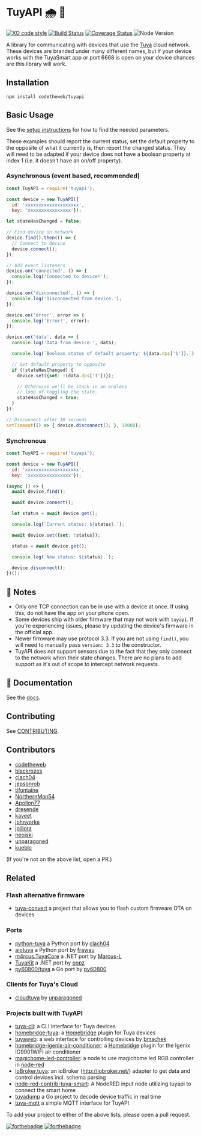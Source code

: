 # TuyAPI 🌧 🔌

[![XO code style](https://img.shields.io/badge/code_style-XO-5ed9c7.svg)](https://github.com/sindresorhus/xo)
[![Build Status](https://travis-ci.org/codetheweb/tuyapi.svg?branch=master)](https://travis-ci.org/codetheweb/tuyapi)
[![Coverage Status](https://coveralls.io/repos/github/codetheweb/tuyapi/badge.svg?branch=master)](https://coveralls.io/github/codetheweb/tuyapi?branch=master)
![Node Version](https://img.shields.io/badge/node-%3E=8-blue.svg)

A library for communicating with devices that use the [Tuya](http://tuya.com) cloud network. These devices are branded under many different names, but if your device works with the TuyaSmart app or port 6668 is open on your device chances are this library will work.

## Installation

  `npm install codetheweb/tuyapi`

## Basic Usage

See the [setup instructions](docs/SETUP.md) for how to find the needed parameters.

These examples should report the current status, set the default property to the opposite of what it currently is, then report the changed status.
They will need to be adapted if your device does not have a boolean property at index 1 (i.e. it doesn't have an on/off property).

### Asynchronous (event based, recommended)
```javascript
const TuyAPI = require('tuyapi');

const device = new TuyAPI({
  id: 'xxxxxxxxxxxxxxxxxxxx',
  key: 'xxxxxxxxxxxxxxxx'});

let stateHasChanged = false;

// Find device on network
device.find().then(() => {
  // Connect to device
  device.connect();
});

// Add event listeners
device.on('connected', () => {
  console.log('Connected to device!');
});

device.on('disconnected', () => {
  console.log('Disconnected from device.');
});

device.on('error', error => {
  console.log('Error!', error);
});

device.on('data', data => {
  console.log('Data from device:', data);

  console.log(`Boolean status of default property: ${data.dps['1']}.`);

  // Set default property to opposite
  if (!stateHasChanged) {
    device.set({set: !(data.dps['1'])});

    // Otherwise we'll be stuck in an endless
    // loop of toggling the state.
    stateHasChanged = true;
  }
});

// Disconnect after 10 seconds
setTimeout(() => { device.disconnect(); }, 10000);
```

### Synchronous
```javascript
const TuyAPI = require('tuyapi');

const device = new TuyAPI({
  id: 'xxxxxxxxxxxxxxxxxxxx',
  key: 'xxxxxxxxxxxxxxxx'});

(async () => {
  await device.find();

  await device.connect();

  let status = await device.get();

  console.log(`Current status: ${status}.`);

  await device.set({set: !status});

  status = await device.get();

  console.log(`New status: ${status}.`);

  device.disconnect();
})();
```


## 📝 Notes
- Only one TCP connection can be in use with a device at once. If using this, do not have the app on your phone open.
- Some devices ship with older firmware that may not work with `tuyapi`.  If you're experiencing issues, please try updating the device's firmware in the official app.
- Newer firmware may use protocol 3.3. If you are not using `find()`, you will need to manually pass `version: 3.3` to the constructor.
- TuyAPI does not support sensors due to the fact that they only connect to the network when their state changes. There are no plans to add support as it's out of scope to intercept network requests.


## 📓 Documentation

See the [docs](https://codetheweb.github.io/tuyapi/index.html).

## Contributing

See [CONTRIBUTING](https://github.com/codetheweb/tuyapi/blob/master/CONTRIBUTING.md).

## Contributors

- [codetheweb](https://github.com/codetheweb)
- [blackrozes](https://github.com/blackrozes)
- [clach04](https://github.com/clach04)
- [jepsonrob](https://github.com/jepsonrob)
- [tjfontaine](https://github.com/tjfontaine)
- [NorthernMan54](https://github.com/NorthernMan54)
- [Apollon77](https://github.com/Apollon77)
- [dresende](https://github.com/dresende)
- [kaveet](https://github.com/kaveet)
- [johnyorke](https://github.com/johnyorke)
- [jpillora](https://github.com/jpillora)
- [neojski](https://github.com/neojski)
- [unparagoned](https://github.com/unparagoned)
- [kueblc](https://github.com/kueblc)

(If you're not on the above list, open a PR.)

## Related

### Flash alternative firmware
- [tuya-convert](https://github.com/ct-Open-Source/tuya-convert) a project that allows you to flash custom firmware OTA on devices

### Ports
- [python-tuya](https://github.com/clach04/python-tuya) a Python port by [clach04](https://github.com/clach04)
- [aiotuya](https://github.com/frawau/aiotuya) a Python port by [frawau](https://github.com/frawau)
- [m4rcus.TuyaCore](https://github.com/Marcus-L/m4rcus.TuyaCore) a .NET port by [Marcus-L](https://github.com/Marcus-L)
- [TuyaKit](https://github.com/eppz/.NET.Library.TuyaKit) a .NET port by [eppz](https://github.com/eppz)
- [py60800/tuya](https://github.com/py60800/tuya) a Go port by [py60800](https://github.com/py60800)

### Clients for Tuya's Cloud
- [cloudtuya](https://github.com/unparagoned/cloudtuya) by [unparagoned](https://github.com/unparagoned/)

### Projects built with TuyAPI
- [tuya-cli](https://github.com/TuyaAPI/cli): a CLI interface for Tuya devices
- [homebridge-tuya](https://github.com/codetheweb/homebridge-tuya-outlet): a [Homebridge](https://github.com/nfarina/homebridge) plugin for Tuya devices
- [tuyaweb](https://github.com/bmachek/tuyaweb): a web interface for controlling devices by [bmachek](https://github.com/bmachek)
- [homebridge-igenix-air-conditioner](https://github.com/ellneal/homebridge-igenix-air-conditioner): a [Homebridge](https://github.com/nfarina/homebridge) plugin for the Igenix IG9901WIFI air conditioner
- [magichome-led-controller](https://github.com/cajonKA/magichome-led-controller-node): a node to use magichome led RGB controller in [node-red](https://github.com/node-red/node-red)
- [ioBroker.tuya](https://github.com/Apollon77/ioBroker.tuya): an ioBroker (http://iobroker.net/) adapter to get data and control devices incl. schema parsing
- [node-red-contrib-tuya-smart](https://github.com/hgross/node-red-contrib-tuya-smart): A NodeRED input node utilizing tuyapi to connect the smart home
- [tuyadump](https://github.com/py60800/tuyadump) a Go project to decode device traffic in real time
- [tuya-mqtt](https://github.com/TheAgentK/tuya-mqtt) a simple MQTT interface for TuyAPI


To add your project to either of the above lists, please open a pull request.

[![forthebadge](https://forthebadge.com/images/badges/made-with-javascript.svg)](https://forthebadge.com)
[![forthebadge](https://forthebadge.com/images/badges/built-with-love.svg)](https://forthebadge.com)
